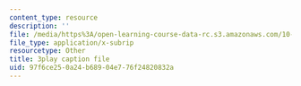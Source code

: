 ```yaml
---
content_type: resource
description: ''
file: /media/https%3A/open-learning-course-data-rc.s3.amazonaws.com/10-34-numerical-methods-applied-to-chemical-engineering-fall-2015/97f6ce250a24b68904e776f24820832a_txKXRtlrFfI.srt
file_type: application/x-subrip
resourcetype: Other
title: 3play caption file
uid: 97f6ce25-0a24-b689-04e7-76f24820832a
---
```

